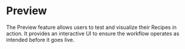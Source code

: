 # Preview
The Preview feature allows users to test and visualize their Recipes in action. It provides an interactive UI to ensure the workflow operates as intended before it goes live.
